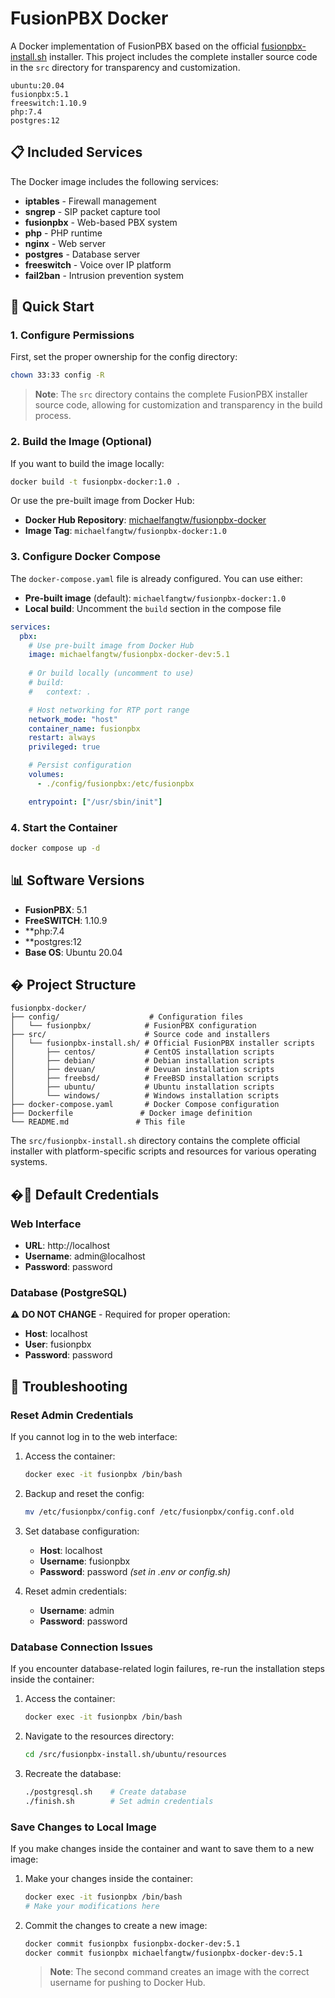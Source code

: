 # FusionPBX Docker

A Docker implementation of FusionPBX based on the official [fusionpbx-install.sh](https://github.com/fusionpbx/fusionpbx-install.sh) installer. This project includes the complete installer source code in the `src` directory for transparency and customization.
```
ubuntu:20.04
fusionpbx:5.1
freeswitch:1.10.9
php:7.4
postgres:12

```

## 📋 Included Services

The Docker image includes the following services:

- **iptables** - Firewall management
- **sngrep** - SIP packet capture tool
- **fusionpbx** - Web-based PBX system
- **php** - PHP runtime
- **nginx** - Web server
- **postgres** - Database server
- **freeswitch** - Voice over IP platform
- **fail2ban** - Intrusion prevention system

## 🚀 Quick Start

### 1. Configure Permissions

First, set the proper ownership for the config directory:

```bash
chown 33:33 config -R
```

> **Note**: The `src` directory contains the complete FusionPBX installer source code, allowing for customization and transparency in the build process.

### 2. Build the Image (Optional)

If you want to build the image locally:

```bash
docker build -t fusionpbx-docker:1.0 .
```

Or use the pre-built image from Docker Hub:
- **Docker Hub Repository**: [michaelfangtw/fusionpbx-docker](https://hub.docker.com/repository/docker/michaelfangtw/fusionpbx-docker)
- **Image Tag**: `michaelfangtw/fusionpbx-docker:1.0`

### 3. Configure Docker Compose

The `docker-compose.yaml` file is already configured. You can use either:

- **Pre-built image** (default): `michaelfangtw/fusionpbx-docker:1.0`
- **Local build**: Uncomment the `build` section in the compose file

```yaml
services:
  pbx:
    # Use pre-built image from Docker Hub
    image: michaelfangtw/fusionpbx-docker-dev:5.1
    
    # Or build locally (uncomment to use)
    # build:
    #   context: .

    # Host networking for RTP port range
    network_mode: "host"
    container_name: fusionpbx
    restart: always
    privileged: true

    # Persist configuration
    volumes:
      - ./config/fusionpbx:/etc/fusionpbx

    entrypoint: ["/usr/sbin/init"]
```

### 4. Start the Container

```bash
docker compose up -d
```

## 📊 Software Versions

- **FusionPBX**: 5.1
- **FreeSWITCH**: 1.10.9
- **php:7.4
- **postgres:12
- **Base OS**: Ubuntu 20.04

## � Project Structure

```
fusionpbx-docker/
├── config/                    # Configuration files
│   └── fusionpbx/            # FusionPBX configuration
├── src/                      # Source code and installers
│   └── fusionpbx-install.sh/ # Official FusionPBX installer scripts
│       ├── centos/           # CentOS installation scripts
│       ├── debian/           # Debian installation scripts
│       ├── devuan/           # Devuan installation scripts
│       ├── freebsd/          # FreeBSD installation scripts
│       ├── ubuntu/           # Ubuntu installation scripts
│       └── windows/          # Windows installation scripts
├── docker-compose.yaml       # Docker Compose configuration
├── Dockerfile               # Docker image definition
└── README.md               # This file
```

The `src/fusionpbx-install.sh` directory contains the complete official installer with platform-specific scripts and resources for various operating systems.

## �🔐 Default Credentials

### Web Interface

- **URL**: http://localhost
- **Username**: admin@localhost
- **Password**: password

### Database (PostgreSQL)

⚠️ **DO NOT CHANGE** - Required for proper operation:

- **Host**: localhost
- **User**: fusionpbx
- **Password**: password

## 🔧 Troubleshooting

### Reset Admin Credentials

If you cannot log in to the web interface:

1. Access the container:
   ```bash
   docker exec -it fusionpbx /bin/bash
   ```

2. Backup and reset the config:
   ```bash
   mv /etc/fusionpbx/config.conf /etc/fusionpbx/config.conf.old
   ```

3. Set database configuration:
   - **Host**: localhost
   - **Username**: fusionpbx
   - **Password**: password *(set in .env or config.sh)*

4. Reset admin credentials:
   - **Username**: admin
   - **Password**: password

### Database Connection Issues

If you encounter database-related login failures, re-run the installation steps inside the container:

1. Access the container:
   ```bash
   docker exec -it fusionpbx /bin/bash
   ```

2. Navigate to the resources directory:
   ```bash
   cd /src/fusionpbx-install.sh/ubuntu/resources
   ```

3. Recreate the database:
   ```bash
   ./postgresql.sh    # Create database
   ./finish.sh        # Set admin credentials
   ```

### Save Changes to Local Image

If you make changes inside the container and want to save them to a new image:

1. Make your changes inside the container:
   ```bash
   docker exec -it fusionpbx /bin/bash
   # Make your modifications here
   ```

2. Commit the changes to create a new image:
   ```bash
   docker commit fusionpbx fusionpbx-docker-dev:5.1
   docker commit fusionpbx michaelfangtw/fusionpbx-docker-dev:5.1
   ```

   > **Note**: The second command creates an image with the correct username for pushing to Docker Hub.

